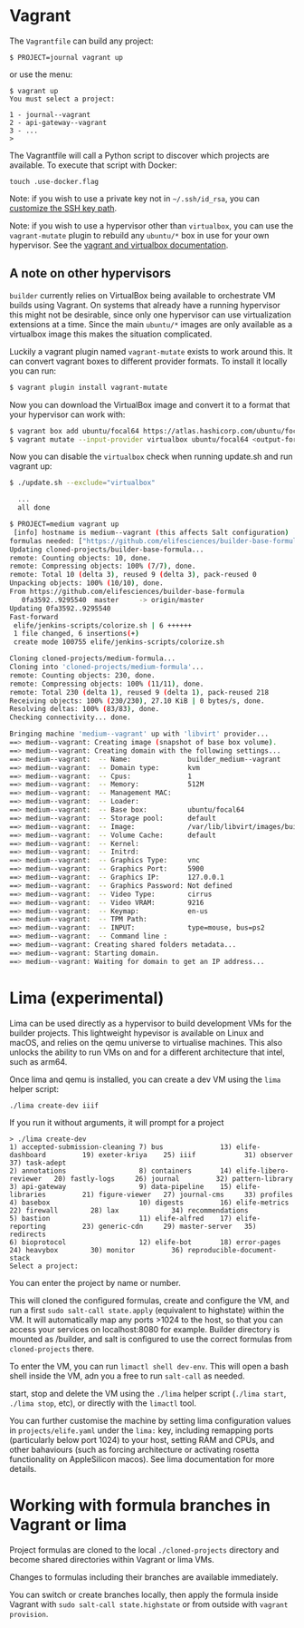 # Vagrant

The `Vagrantfile` can build any project:

    $ PROJECT=journal vagrant up

or use the menu:

    $ vagrant up
    You must select a project:

    1 - journal--vagrant
    2 - api-gateway--vagrant
    3 - ...
    >

The Vagrantfile will call a Python script to discover which projects are available. To execute that script with Docker:

    touch .use-docker.flag

Note: if you wish to use a private key not in `~/.ssh/id_rsa`, you can [customize the SSH key path](docs/ssh-key.md).

Note: if you wish to use a hypervisor other than `virtualbox`, you can use the `vagrant-mutate` plugin
to rebuild any `ubuntu/*` box in use for your own hypervisor. See the [vagrant and virtualbox documentation](docs/vagrant-and-virtualbox.md).

## A note on other hypervisors

`builder` currently relies on VirtualBox being available to orchestrate VM
builds using Vagrant.  On systems that already have a running hypervisor this
might not be desirable, since only one hypervisor can use virtualization
extensions at a time.  Since the main `ubuntu/*` images are only available as a
virtualbox image this makes the situation complicated.

Luckily a vagrant plugin named `vagrant-mutate` exists to work around this.  It
can convert vagrant boxes to different provider formats.  To install it locally
you can run:

```bash
$ vagrant plugin install vagrant-mutate
```

Now you can download the VirtualBox image and convert it to a format that your hypervisor can work with:

```bash
$ vagrant box add ubuntu/focal64 https://atlas.hashicorp.com/ubuntu/focal64
$ vagrant mutate --input-provider virtualbox ubuntu/focal64 <output-format> # libvirt, bhyve, kvm
```

Now you can disable the `virtualbox` check when running update.sh and run vagrant up:

```bash
$ ./update.sh --exclude="virtualbox"

  ...
  all done

$ PROJECT=medium vagrant up
 [info] hostname is medium--vagrant (this affects Salt configuration)
formulas needed: ["https://github.com/elifesciences/builder-base-formula", "https://github.com/elifesciences/medium-formula"]
Updating cloned-projects/builder-base-formula...
remote: Counting objects: 10, done.
remote: Compressing objects: 100% (7/7), done.
remote: Total 10 (delta 3), reused 9 (delta 3), pack-reused 0
Unpacking objects: 100% (10/10), done.
From https://github.com/elifesciences/builder-base-formula
   0fa3592..9295540  master     -> origin/master
Updating 0fa3592..9295540
Fast-forward
 elife/jenkins-scripts/colorize.sh | 6 ++++++
 1 file changed, 6 insertions(+)
 create mode 100755 elife/jenkins-scripts/colorize.sh

Cloning cloned-projects/medium-formula...
Cloning into 'cloned-projects/medium-formula'...
remote: Counting objects: 230, done.
remote: Compressing objects: 100% (11/11), done.
remote: Total 230 (delta 1), reused 9 (delta 1), pack-reused 218
Receiving objects: 100% (230/230), 27.10 KiB | 0 bytes/s, done.
Resolving deltas: 100% (83/83), done.
Checking connectivity... done.

Bringing machine 'medium--vagrant' up with 'libvirt' provider...
==> medium--vagrant: Creating image (snapshot of base box volume).
==> medium--vagrant: Creating domain with the following settings...
==> medium--vagrant:  -- Name:              builder_medium--vagrant
==> medium--vagrant:  -- Domain type:       kvm
==> medium--vagrant:  -- Cpus:              1
==> medium--vagrant:  -- Memory:            512M
==> medium--vagrant:  -- Management MAC:
==> medium--vagrant:  -- Loader:
==> medium--vagrant:  -- Base box:          ubuntu/focal64
==> medium--vagrant:  -- Storage pool:      default
==> medium--vagrant:  -- Image:             /var/lib/libvirt/images/builder_medium--vagrant.img (40G)
==> medium--vagrant:  -- Volume Cache:      default
==> medium--vagrant:  -- Kernel:
==> medium--vagrant:  -- Initrd:
==> medium--vagrant:  -- Graphics Type:     vnc
==> medium--vagrant:  -- Graphics Port:     5900
==> medium--vagrant:  -- Graphics IP:       127.0.0.1
==> medium--vagrant:  -- Graphics Password: Not defined
==> medium--vagrant:  -- Video Type:        cirrus
==> medium--vagrant:  -- Video VRAM:        9216
==> medium--vagrant:  -- Keymap:            en-us
==> medium--vagrant:  -- TPM Path:
==> medium--vagrant:  -- INPUT:             type=mouse, bus=ps2
==> medium--vagrant:  -- Command line :
==> medium--vagrant: Creating shared folders metadata...
==> medium--vagrant: Starting domain.
==> medium--vagrant: Waiting for domain to get an IP address...
```

# Lima (experimental)

Lima can be used directly as a hypervisor to build development VMs for the builder projects. This lightweight hypevisor is available on Linux and macOS, and relies on the qemu universe to virtualise machines. This also unlocks the ability to run VMs on and for a different architecture that intel, such as arm64.

Once lima and qemu is installed, you can create a dev VM using the `lima` helper script:

```
./lima create-dev iiif
```

If you run it without arguments, it will prompt for a project
```
> ./lima create-dev
1) accepted-submission-cleaning 7) bus              13) elife-dashboard         19) exeter-kriya    25) iiif            31) observer                    37) task-adept
2) annotations                  8) containers       14) elife-libero-reviewer   20) fastly-logs     26) journal         32) pattern-library
3) api-gateway                  9) data-pipeline    15) elife-libraries         21) figure-viewer   27) journal-cms     33) profiles
4) basebox                      10) digests         16) elife-metrics           22) firewall        28) lax             34) recommendations
5) bastion                      11) elife-alfred    17) elife-reporting         23) generic-cdn     29) master-server   35) redirects
6) bioprotocol                  12) elife-bot       18) error-pages             24) heavybox        30) monitor         36) reproducible-document-stack
Select a project:
```

You can enter the project by name or number.

This will cloned the configured formulas, create and configure the VM, and run a first `sudo salt-call state.apply` (equivalent to highstate) within the VM. It will automatically map any ports >1024 to the host, so that you can access your services on localhost:8080 for example. Builder directory is mounted as /builder, and salt is configured to use the correct formulas from `cloned-projects` there.

To enter the VM, you can run `limactl shell dev-env`. This will open a bash shell inside the VM, adn you a free to run `salt-call` as needed.

start, stop and delete the VM using the `./lima` helper script (`./lima start`, `./lima stop`, etc), or directly with the `limactl` tool.

You can further customise the machine by setting lima configuration values in `projects/elife.yaml` under the `lima:` key, including remapping ports (particularly below port 1024) to your host, setting RAM and CPUs, and other bahaviours (such as forcing architecture or activating rosetta functionality on AppleSilicon macos). See lima documentation for more details.

# Working with formula branches in Vagrant or lima

Project formulas are cloned to the local `./cloned-projects` directory and become shared directories within Vagrant or lima VMs.

Changes to formulas including their branches are available immediately.

You can switch or create branches locally, then apply the formula inside Vagrant with `sudo salt-call state.highstate` or from outside with `vagrant provision`.
